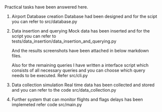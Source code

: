 Practical tasks have been answered here.

1. Airport Database creation 
   Database had been designed and for the scipt you can refer to 
   src/database.py

2. Data insertion and querying
   Mock data has been inserted and for the script you can refer to 
   tests/data_insertion/data_insertion_and_querying.py
   
   And the results screenshots have been attached in below markdown files.
   
   Also for the remaining queries I have written a interface script which consists of all necessary queries and you can choose which query needs to be executed. Refer src/cli.py

4. Data collection simulation 
   Real time data has been collected and stored and you can refer to the code 
   src/data_collection.py

5. Further system that can monitor flights and flags delays has been implemeted refer code
   src/main.py
